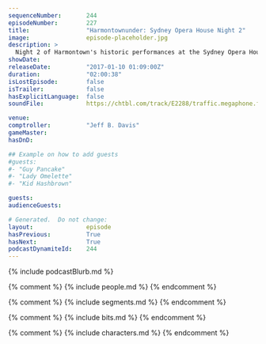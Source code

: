 ```yaml
---
sequenceNumber:       244
episodeNumber:        227
title:                "Harmontownunder: Sydney Opera House Night 2"
image:                episode-placeholder.jpg
description: >
  Night 2 of Harmontown's historic performances at the Sydney Opera House has a true opera unfold. Watch at harmontown.com/live. Become a member, we're independent. Help us make more shows!
showDate:             
releaseDate:          "2017-01-10 01:09:00Z"
duration:             "02:00:38"
isLostEpisode:        false
isTrailer:            false
hasExplicitLanguage:  false
soundFile:            https://chtbl.com/track/E2288/traffic.megaphone.fm/STA3964757791.mp3?updated=1596787200

venue:                
comptroller:          "Jeff B. Davis"
gameMaster:           
hasDnD:               

## Example on how to add guests
#guests:
#- "Guy Pancake"
#- "Lady Omelette"
#- "Kid Hashbrown"

guests:
audienceGuests:

# Generated.  Do not change:
layout:               episode
hasPrevious:          True
hasNext:              True
podcastDynamiteId:    244
---
```


{% include podcastBlurb.md %}

{% comment %}
{% include people.md %}
{% endcomment %}

{% comment %}
{% include segments.md %}
{% endcomment %}

{% comment %}
{% include bits.md %}
{% endcomment %}

{% comment %}
{% include characters.md %}
{% endcomment %}
